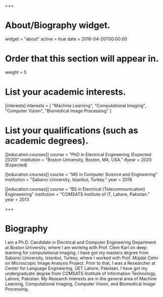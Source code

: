 +++
# About/Biography widget.
widget = "about"
active = true
date = 2016-04-20T00:00:00

# Order that this section will appear in.
weight = 5

# List your academic interests.
[interests]
  interests = [
    "Machine Learning",
    "Computational Imaging",
    "Computer Vision",
    "Biomedical Image Processing"
  ]

# List your qualifications (such as academic degrees).
[[education.courses]]
  course = "PhD in Electrical Engineering (Expected 2020)"
  institution = "Boston University, Boston, MA, USA."
  #year = 2020 (Expected)

[[education.courses]]
  course = "MS in Computer Science and Engineering"
  institution = "Sabanci University, Istanbul, Turkey."
  year = 2016

[[education.courses]]
  course = "BS in Electrical (Telecommunication) Engineeering"
  institution = "COMSATS Institute of IT, Lahore, Pakistan."
  year = 2013
 
+++

# Biography

I am a Ph.D. Candidate in Electrical and Computer Engineering Department at Boston University, where I am working with Prof. Clem Karl on deep learning for computational imaging. I have got my masters degree from Sabanci University, Istanbul, Turkey; where I worked with Prof. Müjdat Çetin on Microscopic Image Analysis Project. Prior to that, I was a Researcher at Center for Language Engineering, UET Lahore, Pakistan. I have got my undergraduate degree from COMSATS Institute of Information Technology, Lahore, Pakistan. My Research Interests are in the general area of Machine Learning, Computational Imaging, Computer Vision, and Biomedical Image Processing.
